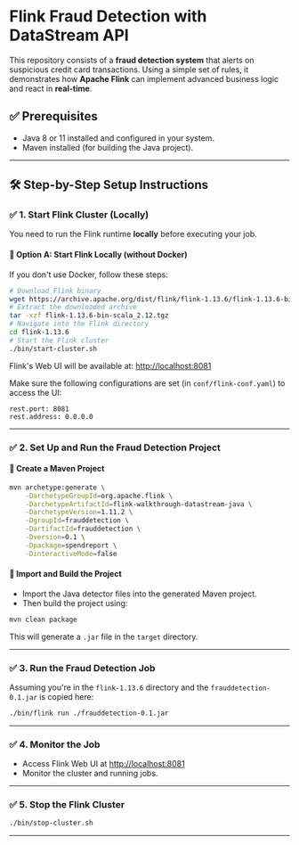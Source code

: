 # Flink Fraud Detection with DataStream API
This repository consists of a **fraud detection system** that alerts on suspicious credit card transactions. Using a simple set of rules, it demonstrates how **Apache Flink** can implement advanced business logic and react in **real-time**.

## ✅ Prerequisites
* Java 8 or 11 installed and configured in your system.
* Maven installed (for building the Java project).

---

## 🛠️ Step-by-Step Setup Instructions

### ✅ 1. Start Flink Cluster (Locally)
You need to run the Flink runtime **locally** before executing your job.

#### 🔹 Option A: Start Flink Locally (without Docker)
If you don't use Docker, follow these steps:
```bash
# Download Flink binary
wget https://archive.apache.org/dist/flink/flink-1.13.6/flink-1.13.6-bin-scala_2.12.tgz
# Extract the downloaded archive
tar -xzf flink-1.13.6-bin-scala_2.12.tgz
# Navigate into the Flink directory
cd flink-1.13.6
# Start the Flink cluster
./bin/start-cluster.sh
```

Flink's Web UI will be available at: [http://localhost:8081](http://localhost:8081)

Make sure the following configurations are set (in `conf/flink-conf.yaml`) to access the UI:
```
rest.port: 8081
rest.address: 0.0.0.0
```

---

### ✅ 2. Set Up and Run the Fraud Detection Project

#### 🔹 Create a Maven Project
```bash
mvn archetype:generate \
    -DarchetypeGroupId=org.apache.flink \
    -DarchetypeArtifactId=flink-walkthrough-datastream-java \
    -DarchetypeVersion=1.11.2 \
    -DgroupId=frauddetection \
    -DartifactId=frauddetection \
    -Dversion=0.1 \
    -Dpackage=spendreport \
    -DinteractiveMode=false
```

#### 🔹 Import and Build the Project
* Import the Java detector files into the generated Maven project.
* Then build the project using:
```bash
mvn clean package
```
This will generate a `.jar` file in the `target` directory.

---

### ✅ 3. Run the Fraud Detection Job
Assuming you're in the `flink-1.13.6` directory and the `frauddetection-0.1.jar` is copied here:
```bash
./bin/flink run ./frauddetection-0.1.jar
```

---

### ✅ 4. Monitor the Job
* Access Flink Web UI at [http://localhost:8081](http://localhost:8081)
* Monitor the cluster and running jobs.

---

### ✅ 5. Stop the Flink Cluster
```bash
./bin/stop-cluster.sh
```

---
